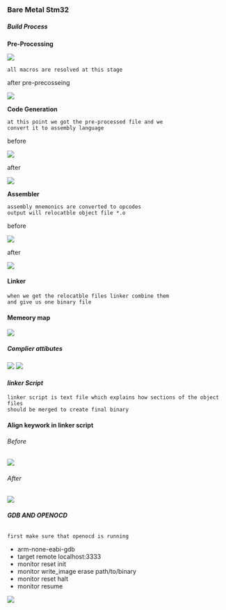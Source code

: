 ### Bare Metal Stm32

##### *Build Process*

**Pre-Processing**


![](./pics/pre_processing.png)
```
all macros are resolved at this stage
```

after pre-precosseing

![](./pics/pre_processing_after.png)

**Code Generation**

```
at this point we got the pre-processed file and we 
convert it to assembly language
```

before

![](./pics/pre_before.png)

after

![](./pics/assembly.png)

**Assembler**

```
assembly mnemonics are converted to opcodes
output will relocatble object file *.o
```

before

![](./pics/assembly.png)

after

![](./pics/relocatble.png)

#### Linker

```
when we get the relocatble files linker combine them
and give us one binary file
```

#### Memeory map

![](./pics/memory_sram.png)

##### *Complier attibutes*

![](./pics/gcc_section_placement.png)
![](./pics/reserved_first_place_ivt.png)


#### *linker Script*

```
linker script is text file which explains how sections of the object files
should be merged to create final binary
```

#### Align keywork in linker script

###### *Before*
![](./pics/before_align.png)

###### *After*
![](./pics/after_align.png)


###### **GDB AND OPENOCD**

````
first make sure that openocd is running
````

- arm-none-eabi-gdb
- target remote localhost:3333
- monitor reset init
- monitor write_image erase path/to/binary
- monitor reset halt
- monitor resume

![](./pics/done.jpg)
